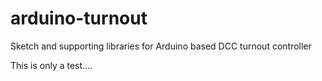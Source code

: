 # arduino-turnout
Sketch and supporting libraries for Arduino based DCC turnout controller

This is only a test....
